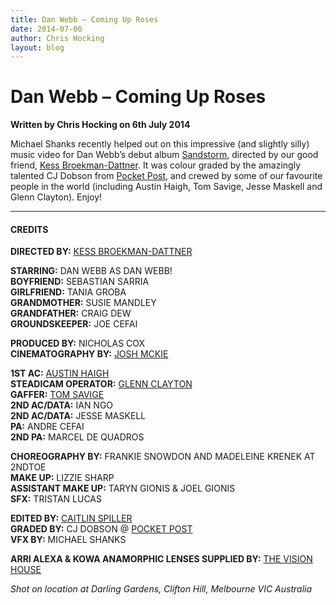 ```yaml
---
title: Dan Webb – Coming Up Roses
date: 2014-07-06
author: Chris Hocking
layout: blog
---
```

# Dan Webb – Coming Up Roses

**Written by Chris Hocking on 6th July 2014**

Michael Shanks recently helped out on this impressive (and slightly silly) music video for Dan Webb’s debut album [Sandstorm](https://itunes.apple.com/us/album/sandstorm/id829408387?uo=4), directed by our good friend, [Kess Broekman-Dattner](http://kessbd.com/). It was colour graded by the amazingly talented CJ Dobson from [Pocket Post](http://www.pocket-post.com), and crewed by some of our favourite people in the world (including Austin Haigh, Tom Savige, Jesse Maskell and Glenn Clayton). Enjoy!

---

#### CREDITS

**DIRECTED BY:** [KESS BROEKMAN-DATTNER](http://kessbd.com/)

**STARRING:** DAN WEBB AS DAN WEBB!  
**BOYFRIEND:** SEBASTIAN SARRIA  
**GIRLFRIEND:** TANIA GROBA  
**GRANDMOTHER:** SUSIE MANDLEY  
**GRANDFATHER:** CRAIG DEW  
**GROUNDSKEEPER:** JOE CEFAI

**PRODUCED BY:** NICHOLAS COX  
**CINEMATOGRAPHY BY:** [JOSH MCKIE](http://www.joshmckie.com.au/)

**1ST AC:** [AUSTIN HAIGH](http://www.imdb.com/name/nm3364250/)  
**STEADICAM OPERATOR:** [GLENN CLAYTON](http://glennclayton.com)  
**GAFFER:** [TOM SAVIGE](http://www.imdb.com/name/nm3112626/)  
**2ND AC/DATA:** IAN NGO  
**2ND AC/DATA:** JESSE MASKELL  
**PA:** ANDRE CEFAI  
**2ND PA:** MARCEL DE QUADROS

**CHOREOGRAPHY BY:** FRANKIE SNOWDON AND MADELEINE KRENEK AT 2NDTOE  
**MAKE UP:** LIZZIE SHARP  
**ASSISTANT MAKE UP:** TARYN GIONIS & JOEL GIONIS  
**SFX:** TRISTAN LUCAS

**EDITED BY:** [CAITLIN SPILLER](http://www.imdb.com/name/nm4141422/)  
**GRADED BY:** CJ DOBSON @ [POCKET POST](http://www.pocket-post.com)  
**VFX BY:** MICHAEL SHANKS

**ARRI ALEXA & KOWA ANAMORPHIC LENSES SUPPLIED BY:** [THE VISION HOUSE](http://www.thevisionhouse.com.au/)

*Shot on location at Darling Gardens, Clifton Hill, Melbourne VIC Australia*